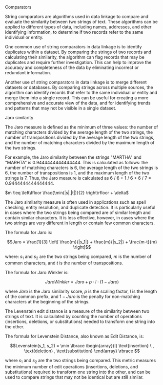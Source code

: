 
Comparators


String comparators are algorithms used in data linkage to compare and evaluate the similarity between two strings of text. These algorithms can be applied to different types of data, including names, addresses, and other identifying information, to determine if two records refer to the same individual or entity.

One common use of string comparators in data linkage is to identify duplicates within a dataset. By comparing the strings of two records and calculating their similarity, the algorithm can flag records that may be duplicates and require further investigation. This can help to improve the accuracy and completeness of the data by eliminating incorrect or redundant information.

Another use of string comparators in data linkage is to merge different datasets or databases. By comparing strings across multiple sources, the algorithm can identify records that refer to the same individual or entity and merge them into a single record. This can be useful for creating a more comprehensive and accurate view of the data, and for identifying trends and patterns that may not be visible in a single dataset.


Jaro similarity


The Jaro measure is defined as the minimum of three values: the number of matching characters divided by the average length of the two strings, the number of transpositions divided by the average length of the two strings, and the number of matching characters divided by the maximum length of the two strings.

For example, the Jaro similarity between the strings "MARTHA" and "MARHTA" is 0.9444444444444444. This is calculated as follows: the number of matching characters is 6, the average length of the two strings is 6, the number of transpositions is 1, and the maximum length of the two strings is 7. Thus, the Jaro measure is calculated as 6 / 6 + 1 / 6 + 6 / 7 = 0.9444444444444444.


$m \leq \left\lfloor \frac{\min(|s|,|t|)}{2} \right\rfloor + \delta$

The Jaro similarity measure is often used in applications such as spell checking, entity resolution, and duplicate detection. It is particularly useful in cases where the two strings being compared are of similar length and contain similar characters. It is less effective, however, in cases where the two strings are very different in length or contain few common characters.


The formula for Jaro is:

$$Jaro = \frac{1}{3} \left[ \frac{m}{|s_1|} + \frac{m}{|s_2|} + \frac{m-t}{m} \right]$$

where: 
$s_1$ and $s_2$ are the two strings being compared, 
$m$ is the number of common characters, 
and $t$ is the number of transpositions.







The formula for Jaro Winkler is:

$$Jaro Winkler = Jaro + p \cdot l \cdot (1 - Jaro)$$

where $Jaro$ is the Jaro similarity score, $p$ is the scaling factor, $l$ is the length of the common prefix, and $1 - Jaro$ is the penalty for non-matching characters at the beginning of the strings.








The Levenstein edit distance is a measure of the similarity between two strings of text. It is calculated by counting the number of operations (insertions, deletions, or substitutions) needed to transform one string into the other.


The formula for Levenstein Distance, also known as Edit Distance, is:

$$Levenstein(s_1, s_2) = \min \lbrace \begin{array}{l}
\text{insertion} \ ,
\text{deletion} ,
\text{substitution} 
\end{array} \rbrace $$

where $s_1$ and $s_2$ are the two strings being compared. This metric measures the minimum number of edit operations (insertions, deletions, and substitutions) required to transform one string into the other, and can be used to compare strings that may not be identical but are still similar.
